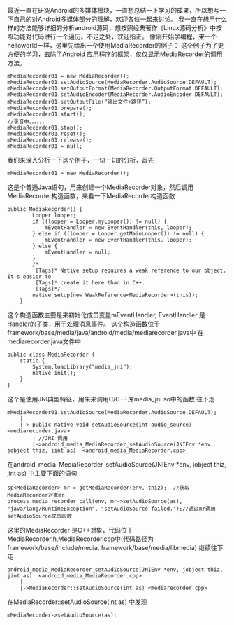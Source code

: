 最近一直在研究Android的多媒体模块，一直想总结一下学习的成果，所以想写一下自己的对Android多媒体部分的理解，欢迎各位一起来讨论。
我一直在想用什么样的方法能够详细的分析android源码，想按照经典著作《Linux源码分析》中按照功能对代码进行一个遍历。不足之处，欢迎指正。
像刚开始学编程，来一个helloworld一样，这里先给出一个使用MediaRecorder的例子：
这个例子为了更方便的学习，去除了Android 应用程序的框架，仅仅显示MediaRecorder的调用方法。
```  
mMediaRecorder01 = new MediaRecorder();
mMediaRecorder01.setAudioSource(MediaRecorder.AudioSource.DEFAULT);
mMediaRecorder01.setOutputFormat(MediaRecorder.OutputFormat.DEFAULT);
mMediaRecorder01.setAudioEncoder(MediaRecorder.AudioEncoder.DEFAULT);
mMediaRecorder01.setOutputFile(“输出文件+路径”);
mMediaRecorder01.prepare();
mMediaRecorder01.start();
//录音中。。。。。。
mMediaRecorder01.stop();
mMediaRecorder01.reset();
mMediaRecorder01.release();
mMediaRecorder01 = null;
```
我们来深入分析一下这个例子，一句一句的分析，首先
```  
mMediaRecorder01 = new MediaRecorder();
```
这是个普通Java语句，用来创建一个MediaRecorder对象，然后调用MediaRecorder构造函数，来看一下MediaRecorder构造函数
```  
public MediaRecorder() {
		Looper looper;
		if ((looper = Looper.myLooper()) != null) {
			mEventHandler = new EventHandler(this, looper);
		} else if ((looper = Looper.getMainLooper()) != null) {
			mEventHandler = new EventHandler(this, looper);
		} else {
			mEventHandler = null;
		}
		/*
		 [Tags]* Native setup requires a weak reference to our object. It's easier to
		 [Tags]* create it here than in C++.
		 [Tags]*/
		native_setup(new WeakReference<MediaRecorder>(this));
	}
```
这个构造函数主要是来初始化成员变量mEventHandler, EventHandler 是Handler的子类，用于处理消息事件。
这个构造函数位于framework/base/media/java/android/media/mediarecorder.java中
在mediarecorder.java文件中
```  
public class MediaRecorder {
	static {
		System.loadLibrary("media_jni");
		native_init();
	}
}
```
这个是使用JNI典型特征，用来来调用C/C++库media_jni.so中的函数
往下走
```  
mMediaRecorder01.setAudioSource(MediaRecorder.AudioSource.DEFAULT);
	|
	|-> public native void setAudioSource(int audio_source)  <mediarecorder.java>
		| //JNI 调用
		|->android_media_MediaRecorder_setAudioSource(JNIEnv *env, jobject thiz, jint as)  <android_media_MediaRecorder.cpp>
```
在android_media_MediaRecorder_setAudioSource(JNIEnv *env, jobject thiz, jint as) 中主要下面的语句
```  
sp<MediaRecorder> mr = getMediaRecorder(env, thiz);  //获取MediaRecorder对象mr， 
process_media_recorder_call(env, mr->setAudioSource(as), "java/lang/RuntimeException", "setAudioSource failed.");//通过mr调用setAudioSource成员函数
```  
这里的MediaRecorder 是C++对象，代码位于MediaRecorder.h,MediaRecorder.cpp中(代码路径为framework/base/include/media, framework/base/media/libmedia)
继续往下走
```  
android_media_MediaRecorder_setAudioSource(JNIEnv *env, jobject thiz, jint as)  <android_media_MediaRecorder.cpp>
	|
	|->MediaRecorder::setAudioSource(int as) <mediarecorder.cpp>
```
在MediaRecorder::setAudioSource(int as) 中发现
```  
mMediaRecorder->setAudioSource(as);
```